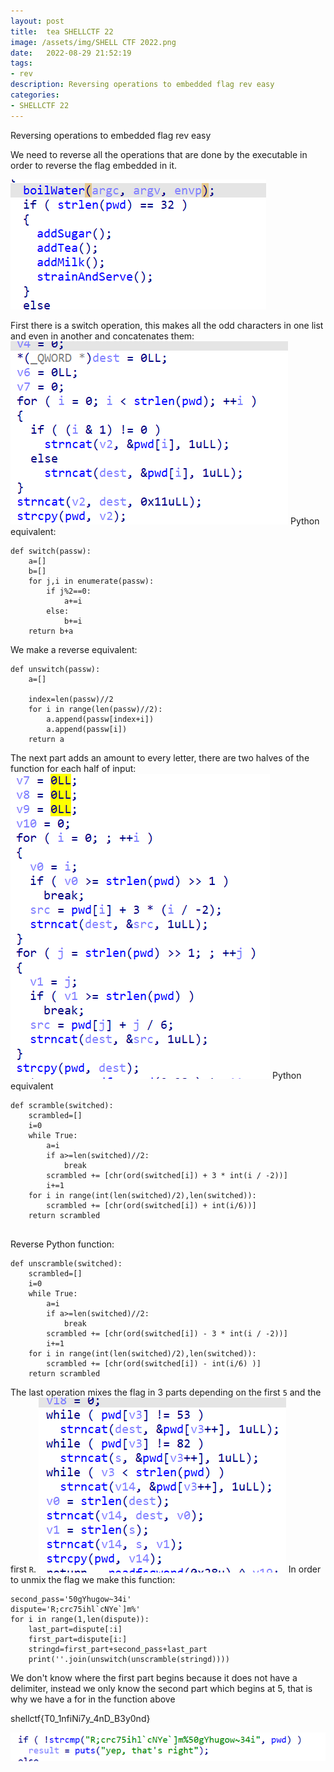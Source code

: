 ```yaml
---
layout: post
title:  tea SHELLCTF 22
image: /assets/img/SHELL CTF 2022.png
date:   2022-08-29 21:52:19
tags:
- rev
description: Reversing operations to embedded flag rev easy
categories:
- SHELLCTF 22
---
```


Reversing operations to embedded flag rev easy

We need to reverse all the operations that are done by the executable in order to reverse the flag embedded in it.

![](/assets/img/2022-08-13-10-36-12.png)

First there is a switch operation, this makes all the odd characters in one list and even in another and concatenates them:
![](/assets/img/2022-08-13-10-36-26.png)
Python equivalent:

```
def switch(passw):
    a=[]
    b=[]
    for j,i in enumerate(passw):
        if j%2==0:
            a+=i
        else:
            b+=i
    return b+a

```

We make a reverse equivalent:

```
def unswitch(passw):
    a=[]

    index=len(passw)//2
    for i in range(len(passw)//2):
        a.append(passw[index+i])
        a.append(passw[i])
    return a

```

The next part adds an amount to every letter, there are two halves of the function for each half of input:
![](/assets/img/S.png)
Python equivalent
```
def scramble(switched):
    scrambled=[]
    i=0
    while True:
        a=i
        if a>=len(switched)//2:
            break
        scrambled += [chr(ord(switched[i]) + 3 * int(i / -2))]
        i+=1
    for i in range(int(len(switched)/2),len(switched)):
        scrambled += [chr(ord(switched[i]) + int(i/6))]
    return scrambled
    

```

Reverse Python function:

```
def unscramble(switched):
    scrambled=[]
    i=0
    while True:
        a=i
        if a>=len(switched)//2:
            break
        scrambled += [chr(ord(switched[i]) - 3 * int(i / -2))]
        i+=1
    for i in range(int(len(switched)/2),len(switched)):
        scrambled += [chr(ord(switched[i]) - int(i/6) )]
    return scrambled

```

The last operation mixes the flag in 3 parts depending on the first `5` and the first `R`.
![](/assets/img/2022-08-13-10-37-31.png)
In order to unmix the flag we make this function:
```
second_pass='50gYhugow~34i'
dispute='R;crc75ihl`cNYe`]m%'
for i in range(1,len(dispute)):
    last_part=dispute[:i]
    first_part=dispute[i:]
    stringd=first_part+second_pass+last_part
    print(''.join(unswitch(unscramble(stringd))))
```
We don't know where the first part begins because it does not have a delimiter, instead we only know the second part which begins at 5, that is why we have a for in the function above

shellctf{T0_1nfiNi7y_4nD_B3y0nd}

![](/assets/img/2022-08-13-10-37-44.png)